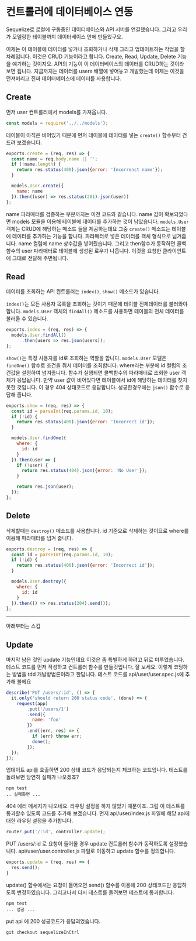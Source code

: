 컨트롤러에 데이터베이스 연동
====================

Sequelize로 로컬에 구동중인 데이터베이스와 API 서버를 연결했습니다. 그리고 우리가 모델링한 테이블까지 데이터베이스 안에 만들었구요.

이제는 이 테이블에 데이터를 넣거나 조회하거나 삭제 그리고 업데이트하는 작업을 할 차례입니다. 이것은 CRUD 기능이라고 합니다. Create, Read, Update, Delete 기능을 얘기하는 것이지요. API의 기능이 이 데이터베이스의 데이터를 CRUD하는 것이라 보면 됩니다. 지금까지는 데이터를 users 배열에 넣어놓고 개발했는데 이제는 이것을 던져버리고 진짜 데이터베이스에 데이터를 사용합니다.


## Create

먼저 user 컨트롤러에서 models를 가져옵니다.

```javascript
const models = require('../../models');
```

테이블이 아직은 비어있기 때문에 먼저 테이블에 데이터를 넣는 `create()` 함수부터 건드려 보겠습니다.

```javascript
exports.create = (req, res) => {
  const name = req.body.name || '';
  if (!name.length) {
    return res.status(400).json({error: 'Incorrenct name'});
  }

  models.User.create({
    name: name
  }).then((user) => res.status(201).json(user))
};
```

name 파라매터를 검증하는 부분까지는 이전 코드와 같습니다. name 값이 확보되었다면 models 모듈을 이용해 테이블에 데이터를 추가하는 것이 남았습니다. `models.User` 객체는 CRUD에 해당하는 메소드 들을 제공하는데요 그중 `create()` 메소드는 테이블에 데이터를 추가하는 기능을 합니다. 파라매터로 넣은 데이터를 객체 형식으로 넘겨줍니다. name 컬럼에 name 상수값을 넣어줬습니다. 그리고 then함수가 동작하면 콜백함수의 user 파라매터로 테이블에 생성된 로우가 나옵니다. 이것을 요청한 클라이언트에 그대로 전달해 주면됩니다.


## Read

데이터를 조회하는 API 컨트롤러는 `index()`, `show()` 메소드가 있습니다.

`index()`는 모든 사용자 목록을 조회하는 것이기 때문에 테이블 전체데이터를 불러와야합니다.  `models.User` 객체의 `findAll()` 메소드를 사용하면 테이블의 전체 데이터를 불러올 수 있습니다.

```javascript
exports.index = (req, res) => {
  models.User.findAll()
      .then(users => res.json(users));
};
```

`show()`는 특정 사용자를 id로 조회하는 역할을 합니다. `models.User` 모델은 `findOne()` 함수로 조건을 줘서 데이터를 조회합니다. where라는 부분에 id 컬럼의 조건값을 설정하여 넘겨줍니다. 함수가 실행되면 콜백함수의 파라매터로 조회한 user 객체가 응답됩니다. 만약 user 값이 비어있다면 테이블에서 id에 해당하는 데이터를 찾지 못한 것입니다. 이 경우 404 상태코드로 응답합니다. 성공한경우에는 `json()` 함수로 응답해 줍니다.

```javascript
exports.show = (req, res) => {
  const id = parseInt(req.params.id, 10);
  if (!id) {
    return res.status(400).json({error: 'Incorrect id'});
  }

  models.User.findOne({
    where: {
      id: id
    }
  }).then(user => {
    if (!user) {
      return res.status(404).json({error: 'No User'});
    }

    return res.json(user);
  });
};
```


## Delete

삭제할때는 `destroy()` 메소드를 사용합니다. id 기준으로 삭제하는 것이므로 where를 이용해 파라매터를 넘겨 줍니다.

```javascript
exports.destroy = (req, res) => {
  const id = parseInt(req.params.id, 10);
  if (!id) {
    return res.status(400).json({error: 'Incorrect id'});
  }

  models.User.destroy({
    where: {
      id: id
    }
  }).then(() => res.status(204).send());
};
```

---
아래부터는 스킵

## Update

마지막 남은 것인 update 기능인데요 이것은 좀 특별하게 하려고 뒤로 미루었습니다. 테스트 코드를 먼저 작성하고 컨트롤러 함수를 만들것입니다. 잘 보세요. 이렇게 코딩하는 방법을 tdd 개발방법론이라고 한답니다. 테스트 코드를 api/user/user.spec.js에 추가해 볼께요

```javascript
describe('PUT /users/:id', () => {
  it.only('should return 200 status code', (done) => {
    request(app)
        .put('/users/1')
        .send({
          name: 'foo'
        })
        .end((err, res) => {
          if (err) throw err;
          done();
        });
  });
});
```

업데이트 api를 호출하면 200 상태 코드가 응답되는지 체크하는 코드입니다. 테스트를 돌려보면 당연히 실패가 나오겠죠?

```
npm test
.. 실패화면 ...
```

404 에러 메세지가 나오네요. 라우팅 설정을 하지 않았기 때문이죠. 그럼 이 테스트를 통과할수 있도록 코드를 추가해 보겠습니다. 먼저 api/user/index.js 파일에 해당 api에 대한 라우팅 설정을 추가합니다.

```javascript
router.put('/:id', controller.update);
```

PUT /users/:id 로 요청이 들어올 경우 update 컨트롤러 함수가 동작하도록 설정했습니다. api/user/user.controller.js 파일로 이동하고 update 함수를 정의합니다.

```javascript
exports.update = (req, res) => {
  res.send();
}
```

update() 함수에서는 요청이 들어오면 send() 함수를 이용해 200 상태코드만 응답하도록 변경하였습니다. 그리고나서 다시 테스트를 돌려보면 테스트에 통과합니다.

```
npm test
... 성공 ...
```

put api 에 200 성공코드가 응답괴었습니다.

```
git checkout sequelizeInCtrl
```
